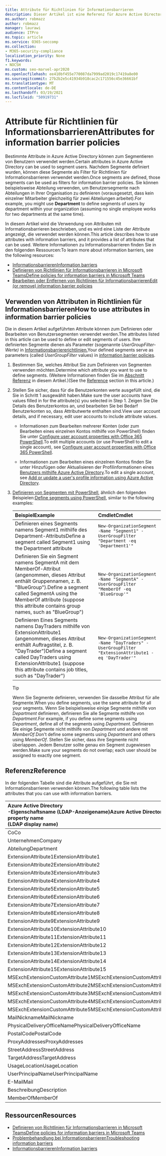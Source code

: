 ```yaml
---
title: Attribute für Richtlinien für Informationsbarrieren
description: Dieser Artikel ist eine Referenz für Azure Active Directory Benutzerkontenattribute, die Sie zum Definieren von Informationsbarrieresegmenten verwenden können.
ms.author: robmazz
author: robmazz
manager: laurawi
audience: ITPro
ms.topic: article
ms.service: O365-seccomp
ms.collection:
- M365-security-compliance
localization_priority: None
f1.keywords:
- NOCSH
ms.custom: seo-marvel-apr2020
ms.openlocfilehash: ee410bf455e770087da7999ad2019c17419a8e00
ms.sourcegitcommit: 27b2b2e5c41934b918cac2c171556c45e36661bf
ms.translationtype: MT
ms.contentlocale: de-DE
ms.lasthandoff: 03/19/2021
ms.locfileid: "50919731"
---
```

# <a name="attributes-for-information-barrier-policies"></a><span data-ttu-id="099ea-103">Attribute für Richtlinien für Informationsbarrieren</span><span class="sxs-lookup"><span data-stu-id="099ea-103">Attributes for information barrier policies</span></span>

<span data-ttu-id="099ea-104">Bestimmte Attribute in Azure Active Directory können zum Segmentieren von Benutzern verwendet werden.</span><span class="sxs-lookup"><span data-stu-id="099ea-104">Certain attributes in Azure Active Directory can be used to segment users.</span></span> <span data-ttu-id="099ea-105">Nachdem Segmente definiert wurden, können diese Segmente als Filter für Richtlinien für Informationsbarrieren verwendet werden.</span><span class="sxs-lookup"><span data-stu-id="099ea-105">Once segments are defined, those segments can be used as filters for information barrier policies.</span></span> <span data-ttu-id="099ea-106">Sie können beispielsweise  Abteilung verwenden, um Benutzersegmente nach Abteilungen in Ihrer Organisation zu definieren (vorausgesetzt, dass kein einzelner Mitarbeiter gleichzeitig für zwei Abteilungen arbeitet).</span><span class="sxs-lookup"><span data-stu-id="099ea-106">For example, you might use **Department** to define segments of users by department within your organization (assuming no single employee works for two departments at the same time).</span></span>

<span data-ttu-id="099ea-107">In diesem Artikel wird die Verwendung von Attributen mit Informationsbarrieren beschrieben, und es wird eine Liste der Attribute angezeigt, die verwendet werden können.</span><span class="sxs-lookup"><span data-stu-id="099ea-107">This article describes how to use attributes with information barriers, and it provides a list of attributes that can be used.</span></span> <span data-ttu-id="099ea-108">Weitere Informationen zu Informationsbarrieren finden Sie in den folgenden Ressourcen:</span><span class="sxs-lookup"><span data-stu-id="099ea-108">To learn more about information barriers, see the following resources:</span></span>

- [<span data-ttu-id="099ea-109">Informationsbarrieren</span><span class="sxs-lookup"><span data-stu-id="099ea-109">Information barriers</span></span>](information-barriers.md)
- [<span data-ttu-id="099ea-110">Definieren von Richtlinien für Informationsbarrieren in Microsoft Teams</span><span class="sxs-lookup"><span data-stu-id="099ea-110">Define policies for information barriers in Microsoft Teams</span></span>](information-barriers-policies.md)
- [<span data-ttu-id="099ea-111">Bearbeiten oder Entfernen von Richtlinien für Informationsbarrieren</span><span class="sxs-lookup"><span data-stu-id="099ea-111">Edit (or remove) information barrier policies</span></span>](information-barriers-edit-segments-policies.md)

## <a name="how-to-use-attributes-in-information-barrier-policies"></a><span data-ttu-id="099ea-112">Verwenden von Attributen in Richtlinien für Informationsbarrieren</span><span class="sxs-lookup"><span data-stu-id="099ea-112">How to use attributes in information barrier policies</span></span>

<span data-ttu-id="099ea-113">Die in diesem Artikel aufgeführten Attribute können zum Definieren oder Bearbeiten von Benutzersegmenten verwendet werden.</span><span class="sxs-lookup"><span data-stu-id="099ea-113">The attributes listed in this article can be used to define or edit segments of users.</span></span> <span data-ttu-id="099ea-114">Ihre definierten Segmente dienen als Parameter (sogenannte *UserGroupFilter-Werte)* in [Informationsbarriererichtlinien.](information-barriers-policies.md)</span><span class="sxs-lookup"><span data-stu-id="099ea-114">Your defined segments serve as parameters (called *UserGroupFilter* values) in [information barrier policies](information-barriers-policies.md).</span></span>

1. <span data-ttu-id="099ea-115">Bestimmen Sie, welches Attribut Sie zum Definieren von Segmenten verwenden möchten.</span><span class="sxs-lookup"><span data-stu-id="099ea-115">Determine which attribute you want to use to define segments.</span></span> <span data-ttu-id="099ea-116">(Weitere Informationen finden Sie im [Abschnitt Referenz](#reference) in diesem Artikel.)</span><span class="sxs-lookup"><span data-stu-id="099ea-116">(See the [Reference](#reference) section in this article.)</span></span>

2. <span data-ttu-id="099ea-117">Stellen Sie sicher, dass für die Benutzerkonten werte ausgefüllt sind, die Sie in Schritt 1 ausgewählt haben.</span><span class="sxs-lookup"><span data-stu-id="099ea-117">Make sure the user accounts have values filled in for the attribute(s) you selected in Step 1.</span></span> <span data-ttu-id="099ea-118">Zeigen Sie Die Details des Benutzerkontos an, und bearbeiten Sie bei Bedarf Benutzerkonten so, dass Attributwerte enthalten sind.</span><span class="sxs-lookup"><span data-stu-id="099ea-118">View user account details, and if necessary, edit user accounts to include attribute values.</span></span> 

    - <span data-ttu-id="099ea-119">Informationen zum Bearbeiten mehrerer Konten (oder zum Bearbeiten eines einzelnen Kontos mithilfe von PowerShell) finden Sie unter [Configure user account properties with Office 365 PowerShell](../enterprise/configure-user-account-properties-with-microsoft-365-powershell.md).</span><span class="sxs-lookup"><span data-stu-id="099ea-119">To edit multiple accounts (or use PowerShell to edit a single account), see [Configure user account properties with Office 365 PowerShell](../enterprise/configure-user-account-properties-with-microsoft-365-powershell.md).</span></span>

    - <span data-ttu-id="099ea-120">Informationen zum Bearbeiten eines einzelnen Kontos finden Sie unter Hinzufügen oder Aktualisieren der Profilinformationen eines [Benutzers mithilfe Azure Active Directory](/azure/active-directory/fundamentals/active-directory-users-profile-azure-portal).</span><span class="sxs-lookup"><span data-stu-id="099ea-120">To edit a single account, see [Add or update a user's profile information using Azure Active Directory](/azure/active-directory/fundamentals/active-directory-users-profile-azure-portal).</span></span>

3. <span data-ttu-id="099ea-121">[Definieren von Segmenten mit PowerShell](information-barriers-policies.md#define-segments-using-powershell), ähnlich den folgenden Beispielen:</span><span class="sxs-lookup"><span data-stu-id="099ea-121">[Define segments using PowerShell](information-barriers-policies.md#define-segments-using-powershell), similar to the following examples:</span></span>

    |<span data-ttu-id="099ea-122">**Beispiel**</span><span class="sxs-lookup"><span data-stu-id="099ea-122">**Example**</span></span>|<span data-ttu-id="099ea-123">**Cmdlet**</span><span class="sxs-lookup"><span data-stu-id="099ea-123">**Cmdlet**</span></span>|
    |:----------|:---------|
    | <span data-ttu-id="099ea-124">Definieren eines Segments namens Segment1 mithilfe des Department-Attributs</span><span class="sxs-lookup"><span data-stu-id="099ea-124">Define a segment called Segment1 using the Department attribute</span></span> | `New-OrganizationSegment -Name "Segment1" -UserGroupFilter "Department -eq 'Department1'"` |
    | <span data-ttu-id="099ea-125">Definieren Sie ein Segment namens SegmentA mit dem MemberOf-Attribut (angenommen, dieses Attribut enthält Gruppennamen, z. B. "BlueGroup").</span><span class="sxs-lookup"><span data-stu-id="099ea-125">Define a segment called SegmentA using the MemberOf attribute (suppose this attribute contains group names, such as "BlueGroup")</span></span> | `New-OrganizationSegment -Name "SegmentA" -UserGroupFilter "MemberOf -eq 'BlueGroup'"` |
    | <span data-ttu-id="099ea-126">Definieren Eines Segments namens DayTraders mithilfe von ExtensionAttribute1 (angenommen, dieses Attribut enthält Auftragstitel, z. B. "DayTrader")</span><span class="sxs-lookup"><span data-stu-id="099ea-126">Define a segment called DayTraders using ExtensionAttribute1 (suppose this attribute contains job titles, such as "DayTrader")</span></span> | `New-OrganizationSegment -Name "DayTraders" -UserGroupFilter "ExtensionAttribute1 -eq 'DayTrader'"` |

    > [!TIP]
    > <span data-ttu-id="099ea-127">Wenn Sie Segmente definieren, verwenden Sie dasselbe Attribut für alle Segmente.</span><span class="sxs-lookup"><span data-stu-id="099ea-127">When you define segments, use the same attribute for all your segments.</span></span> <span data-ttu-id="099ea-128">Wenn Sie beispielsweise einige Segmente mithilfe von *Department* definieren, definieren Sie alle Segmente mithilfe von *Department*.</span><span class="sxs-lookup"><span data-stu-id="099ea-128">For example, if you define some segments using *Department*, define all of the segments using *Department*.</span></span> <span data-ttu-id="099ea-129">Definieren Sie einige Segmente nicht mithilfe von *Department* und andere mit *MemberOf*.</span><span class="sxs-lookup"><span data-stu-id="099ea-129">Don't define some segments using *Department* and others using *MemberOf*.</span></span> <span data-ttu-id="099ea-130">Stellen Sie sicher, dass ihre Segmente nicht überlappen. Jedem Benutzer sollte genau ein Segment zugewiesen werden.</span><span class="sxs-lookup"><span data-stu-id="099ea-130">Make sure your segments do not overlap; each user should be assigned to exactly one segment.</span></span>

## <a name="reference"></a><span data-ttu-id="099ea-131">Referenz</span><span class="sxs-lookup"><span data-stu-id="099ea-131">Reference</span></span>

<span data-ttu-id="099ea-132">In der folgenden Tabelle sind die Attribute aufgeführt, die Sie mit Informationsbarrieren verwenden können.</span><span class="sxs-lookup"><span data-stu-id="099ea-132">The following table lists the attributes that you can use with information barriers.</span></span>

|<span data-ttu-id="099ea-133">**Azure Active Directory <br/> -Eigenschaftsname (LDAP-Anzeigename)**</span><span class="sxs-lookup"><span data-stu-id="099ea-133">**Azure Active Directory property name<br/>(LDAP display name)**</span></span>|<span data-ttu-id="099ea-134">**Exchange-Eigenschaftsname**</span><span class="sxs-lookup"><span data-stu-id="099ea-134">**Exchange property name**</span></span>|
|:---------------------------------------------------------------|:-------------------------|
| <span data-ttu-id="099ea-135">Co</span><span class="sxs-lookup"><span data-stu-id="099ea-135">Co</span></span> | <span data-ttu-id="099ea-136">Co</span><span class="sxs-lookup"><span data-stu-id="099ea-136">Co</span></span> |
| <span data-ttu-id="099ea-137">Unternehmen</span><span class="sxs-lookup"><span data-stu-id="099ea-137">Company</span></span> | <span data-ttu-id="099ea-138">Unternehmen</span><span class="sxs-lookup"><span data-stu-id="099ea-138">Company</span></span> |
| <span data-ttu-id="099ea-139">Abteilung</span><span class="sxs-lookup"><span data-stu-id="099ea-139">Department</span></span> | <span data-ttu-id="099ea-140">Abteilung</span><span class="sxs-lookup"><span data-stu-id="099ea-140">Department</span></span> |
| <span data-ttu-id="099ea-141">ExtensionAttribute1</span><span class="sxs-lookup"><span data-stu-id="099ea-141">ExtensionAttribute1</span></span> | <span data-ttu-id="099ea-142">CustomAttribute1</span><span class="sxs-lookup"><span data-stu-id="099ea-142">CustomAttribute1</span></span> |
| <span data-ttu-id="099ea-143">ExtensionAttribute2</span><span class="sxs-lookup"><span data-stu-id="099ea-143">ExtensionAttribute2</span></span> | <span data-ttu-id="099ea-144">CustomAttribute2</span><span class="sxs-lookup"><span data-stu-id="099ea-144">CustomAttribute2</span></span> |
| <span data-ttu-id="099ea-145">ExtensionAttribute3</span><span class="sxs-lookup"><span data-stu-id="099ea-145">ExtensionAttribute3</span></span> | <span data-ttu-id="099ea-146">CustomAttribute3</span><span class="sxs-lookup"><span data-stu-id="099ea-146">CustomAttribute3</span></span> |
| <span data-ttu-id="099ea-147">ExtensionAttribute4</span><span class="sxs-lookup"><span data-stu-id="099ea-147">ExtensionAttribute4</span></span> | <span data-ttu-id="099ea-148">CustomAttribute4</span><span class="sxs-lookup"><span data-stu-id="099ea-148">CustomAttribute4</span></span> |
| <span data-ttu-id="099ea-149">ExtensionAttribute5</span><span class="sxs-lookup"><span data-stu-id="099ea-149">ExtensionAttribute5</span></span> | <span data-ttu-id="099ea-150">CustomAttribute5</span><span class="sxs-lookup"><span data-stu-id="099ea-150">CustomAttribute5</span></span> |
| <span data-ttu-id="099ea-151">ExtensionAttribute6</span><span class="sxs-lookup"><span data-stu-id="099ea-151">ExtensionAttribute6</span></span> | <span data-ttu-id="099ea-152">CustomAttribute6</span><span class="sxs-lookup"><span data-stu-id="099ea-152">CustomAttribute6</span></span> |
| <span data-ttu-id="099ea-153">ExtensionAttribute7</span><span class="sxs-lookup"><span data-stu-id="099ea-153">ExtensionAttribute7</span></span> | <span data-ttu-id="099ea-154">CustomAttribute7</span><span class="sxs-lookup"><span data-stu-id="099ea-154">CustomAttribute7</span></span> |
| <span data-ttu-id="099ea-155">ExtensionAttribute8</span><span class="sxs-lookup"><span data-stu-id="099ea-155">ExtensionAttribute8</span></span> | <span data-ttu-id="099ea-156">CustomAttribute8</span><span class="sxs-lookup"><span data-stu-id="099ea-156">CustomAttribute8</span></span> |
| <span data-ttu-id="099ea-157">ExtensionAttribute9</span><span class="sxs-lookup"><span data-stu-id="099ea-157">ExtensionAttribute9</span></span> | <span data-ttu-id="099ea-158">CustomAttribute9</span><span class="sxs-lookup"><span data-stu-id="099ea-158">CustomAttribute9</span></span> |
| <span data-ttu-id="099ea-159">ExtensionAttribute10</span><span class="sxs-lookup"><span data-stu-id="099ea-159">ExtensionAttribute10</span></span> | <span data-ttu-id="099ea-160">CustomAttribute10</span><span class="sxs-lookup"><span data-stu-id="099ea-160">CustomAttribute10</span></span> |
| <span data-ttu-id="099ea-161">ExtensionAttribute11</span><span class="sxs-lookup"><span data-stu-id="099ea-161">ExtensionAttribute11</span></span> | <span data-ttu-id="099ea-162">CustomAttribute11</span><span class="sxs-lookup"><span data-stu-id="099ea-162">CustomAttribute11</span></span> |
| <span data-ttu-id="099ea-163">ExtensionAttribute12</span><span class="sxs-lookup"><span data-stu-id="099ea-163">ExtensionAttribute12</span></span> | <span data-ttu-id="099ea-164">CustomAttribute12</span><span class="sxs-lookup"><span data-stu-id="099ea-164">CustomAttribute12</span></span> |
| <span data-ttu-id="099ea-165">ExtensionAttribute13</span><span class="sxs-lookup"><span data-stu-id="099ea-165">ExtensionAttribute13</span></span> | <span data-ttu-id="099ea-166">CustomAttribute13</span><span class="sxs-lookup"><span data-stu-id="099ea-166">CustomAttribute13</span></span> |
| <span data-ttu-id="099ea-167">ExtensionAttribute14</span><span class="sxs-lookup"><span data-stu-id="099ea-167">ExtensionAttribute14</span></span> | <span data-ttu-id="099ea-168">CustomAttribute14</span><span class="sxs-lookup"><span data-stu-id="099ea-168">CustomAttribute14</span></span> |
| <span data-ttu-id="099ea-169">ExtensionAttribute15</span><span class="sxs-lookup"><span data-stu-id="099ea-169">ExtensionAttribute15</span></span> | <span data-ttu-id="099ea-170">CustomAttribute15</span><span class="sxs-lookup"><span data-stu-id="099ea-170">CustomAttribute15</span></span> |
| <span data-ttu-id="099ea-171">MSExchExtensionCustomAttribute1</span><span class="sxs-lookup"><span data-stu-id="099ea-171">MSExchExtensionCustomAttribute1</span></span> | <span data-ttu-id="099ea-172">ExtensionCustomAttribute1</span><span class="sxs-lookup"><span data-stu-id="099ea-172">ExtensionCustomAttribute1</span></span> |
| <span data-ttu-id="099ea-173">MSExchExtensionCustomAttribute2</span><span class="sxs-lookup"><span data-stu-id="099ea-173">MSExchExtensionCustomAttribute2</span></span> | <span data-ttu-id="099ea-174">ExtensionCustomAttribute2</span><span class="sxs-lookup"><span data-stu-id="099ea-174">ExtensionCustomAttribute2</span></span> |
| <span data-ttu-id="099ea-175">MSExchExtensionCustomAttribute3</span><span class="sxs-lookup"><span data-stu-id="099ea-175">MSExchExtensionCustomAttribute3</span></span> | <span data-ttu-id="099ea-176">ExtensionCustomAttribute3</span><span class="sxs-lookup"><span data-stu-id="099ea-176">ExtensionCustomAttribute3</span></span> |
| <span data-ttu-id="099ea-177">MSExchExtensionCustomAttribute4</span><span class="sxs-lookup"><span data-stu-id="099ea-177">MSExchExtensionCustomAttribute4</span></span> | <span data-ttu-id="099ea-178">ExtensionCustomAttribute4</span><span class="sxs-lookup"><span data-stu-id="099ea-178">ExtensionCustomAttribute4</span></span> |
| <span data-ttu-id="099ea-179">MSExchExtensionCustomAttribute5</span><span class="sxs-lookup"><span data-stu-id="099ea-179">MSExchExtensionCustomAttribute5</span></span> | <span data-ttu-id="099ea-180">ExtensionCustomAttribute5</span><span class="sxs-lookup"><span data-stu-id="099ea-180">ExtensionCustomAttribute5</span></span> |
| <span data-ttu-id="099ea-181">MailNickname</span><span class="sxs-lookup"><span data-stu-id="099ea-181">MailNickname</span></span> | <span data-ttu-id="099ea-182">Alias</span><span class="sxs-lookup"><span data-stu-id="099ea-182">Alias</span></span> |
| <span data-ttu-id="099ea-183">PhysicalDeliveryOfficeName</span><span class="sxs-lookup"><span data-stu-id="099ea-183">PhysicalDeliveryOfficeName</span></span> | <span data-ttu-id="099ea-184">Office</span><span class="sxs-lookup"><span data-stu-id="099ea-184">Office</span></span> |
| <span data-ttu-id="099ea-185">PostalCode</span><span class="sxs-lookup"><span data-stu-id="099ea-185">PostalCode</span></span> | <span data-ttu-id="099ea-186">PostalCode</span><span class="sxs-lookup"><span data-stu-id="099ea-186">PostalCode</span></span> |
| <span data-ttu-id="099ea-187">ProxyAddresses</span><span class="sxs-lookup"><span data-stu-id="099ea-187">ProxyAddresses</span></span> | <span data-ttu-id="099ea-188">EmailAddresses</span><span class="sxs-lookup"><span data-stu-id="099ea-188">EmailAddresses</span></span> |
| <span data-ttu-id="099ea-189">StreetAddress</span><span class="sxs-lookup"><span data-stu-id="099ea-189">StreetAddress</span></span> | <span data-ttu-id="099ea-190">StreetAddress</span><span class="sxs-lookup"><span data-stu-id="099ea-190">StreetAddress</span></span> |
| <span data-ttu-id="099ea-191">TargetAddress</span><span class="sxs-lookup"><span data-stu-id="099ea-191">TargetAddress</span></span> | <span data-ttu-id="099ea-192">ExternalEmailAddress</span><span class="sxs-lookup"><span data-stu-id="099ea-192">ExternalEmailAddress</span></span> |
| <span data-ttu-id="099ea-193">UsageLocation</span><span class="sxs-lookup"><span data-stu-id="099ea-193">UsageLocation</span></span> | <span data-ttu-id="099ea-194">UsageLocation</span><span class="sxs-lookup"><span data-stu-id="099ea-194">UsageLocation</span></span> |
| <span data-ttu-id="099ea-195">UserPrincipalName</span><span class="sxs-lookup"><span data-stu-id="099ea-195">UserPrincipalName</span></span> | <span data-ttu-id="099ea-196">UserPrincipalName</span><span class="sxs-lookup"><span data-stu-id="099ea-196">UserPrincipalName</span></span> |
| <span data-ttu-id="099ea-197">E-Mail</span><span class="sxs-lookup"><span data-stu-id="099ea-197">Mail</span></span> | <span data-ttu-id="099ea-198">WindowsEmailAddress</span><span class="sxs-lookup"><span data-stu-id="099ea-198">WindowsEmailAddress</span></span> |
| <span data-ttu-id="099ea-199">Beschreibung</span><span class="sxs-lookup"><span data-stu-id="099ea-199">Description</span></span> | <span data-ttu-id="099ea-200">Beschreibung</span><span class="sxs-lookup"><span data-stu-id="099ea-200">Description</span></span> |
| <span data-ttu-id="099ea-201">MemberOf</span><span class="sxs-lookup"><span data-stu-id="099ea-201">MemberOf</span></span> | <span data-ttu-id="099ea-202">MemberOfGroup</span><span class="sxs-lookup"><span data-stu-id="099ea-202">MemberOfGroup</span></span> |

## <a name="resources"></a><span data-ttu-id="099ea-203">Ressourcen</span><span class="sxs-lookup"><span data-stu-id="099ea-203">Resources</span></span>

- [<span data-ttu-id="099ea-204">Definieren von Richtlinien für Informationsbarrieren in Microsoft Teams</span><span class="sxs-lookup"><span data-stu-id="099ea-204">Define policies for information barriers in Microsoft Teams</span></span>](information-barriers-policies.md)
- [<span data-ttu-id="099ea-205">Problembehandlung bei Informationsbarrieren</span><span class="sxs-lookup"><span data-stu-id="099ea-205">Troubleshooting information barriers</span></span>](information-barriers-troubleshooting.md)
- [<span data-ttu-id="099ea-206">Informationsbarrieren</span><span class="sxs-lookup"><span data-stu-id="099ea-206">Information barriers</span></span>](information-barriers.md)